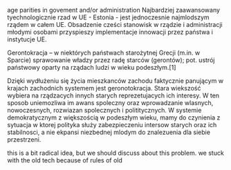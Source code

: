 age parities in govement and/or administration
Najbardziej zaawansowany tyechnologicznie rzad w UE - Estonia - jest jednoczesnie najmlodszym rządem w całem UE. Obsadzenie cześci stanowisk w rządzie i administracji młodymi osobami przyspieszy implementacje innowacji przez państwa i instytucje UE.

Gerontokracja – w niektórych państwach starożytnej Grecji (m.in. w Sparcie) sprawowanie władzy przez radę starców (gerontów); pot. ustrój państwowy oparty na rządach ludzi w wieku podeszłym.[1]

Dzięki wydłużeniu się życia mieszkanców zachodu faktycznie panującym w krajach zachodnich systemem jest geronotokracja. Stara wiekszość wybiera na rządzacych innych starych reprezetujacych ich interesy. W ten sposob uniemozliwa im awans spoleczny oraz wprowadzanie wlasnych, nowoczesnych, rozwiazan spolecznych i polititycznych. W systemie demokratycznym z większością w podeszłym wieku, mamy do czynienia z sytuacja w ktorej polityka służy zabezpieczeniu intersow starych oraz ich stabilnosci, a nie ekpansi niezbednej mlodym do znalezuenia dla siebie przestrzeni.

this is a bit radical idea, but we should discuss about this problem. 
we stuck with the old tech because of rules of old